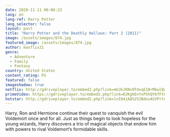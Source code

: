 ```yaml
---
date: 2020-11-11 00:08:23
lang: en
lang-ref: Harry Potter
lang_selector: false
layout: post
title: "Harry Potter and the Deathly Hallows: Part 2 (2011)"
image: /assets/images/874.jpg
featured_image: /assets/images/874.jpg
author: maxflix21
genre:
  - Adventure
  - Family
  - Fantasy
country: United States
content_rating: PG
featured: false
imageshadow: true
netflix: http://gdriveplayer.to/embed2.php?link=mUJkJKNvOTdxqE1BrMkwlQgbBrX%252FVd%252BMyWtd5jp%252Fa7wkmkO2uQ6eZK%252F1JbMPxiUyLaeZhtk%252BedtoVpCUgdSF4f8B%252FWu5BSXJm8t1osn6f1iuQWAN2PqfNqQqSdqmLcd2X9yBKqw%252Fn7Id5%252F8RmcEzCRYFa8NmK7n9ibpLnoNefHW%252BhR9ph6oCiQ%252F2HrDs1Tu8md1bmBhU9miL7ZTLo%252FaHwguJ6hmt8DPJhp9dFL%252BtQMAgyXA1BjR4xQsjcj0jFldpDQpwtJ5qb45A4ErWTxMsm5p8o81HTMbdz6SiNo80fzSMKWLsTnDndy8nYV1lRt%252Bas3xpI0J83FqaKj2nefGQHm
primeVideo: https://gdriveplayer.to/embed2.php?link=DJKghEnYxP5hQYbfFtCZPQhxI9jjceqq5faEmwlu%252FeDIB8Xn64LOvrhDxcD2lRp16mN3cWcPqCtyRa%252BPHHpVAABu2rI5JtG9TYlwZu0jqbpinngkRD%252FYvpsCUdTRa5c%252FzbjdLtmSbfqv8Tj3oOZQVAaEfu5fh97hVWsqviS15Z98PCWKFn2ZgbDh65CDMsGwE%253D&ns21=true&v=2&default_res=360
hotstar: http://gdriveplayer.to/embed2.php?link=lnI84jAQ%252BdovASVPrtdANQhxGbKrGdq%252FGlbuJ281cfOfl9NxbWqQo6yiny8oGNDW4eI7a7toO51yGBHcDnII71yvJAJqK2qgwf%252BMjR0PmRee4q%252FQx2gFQwJnnO5OecZYCrWSBmZ3qWPg%252FBYhjRcwL16sc%252BYDtFdHfdwZM4jm48PcfqytIJt7Ei3oq7sdyyiwW9UstQ5pBb2L3k4w9NpPVZ
---
```

Harry, Ron and Hermione continue their quest to vanquish the evil Voldemort once and for all. Just as things begin to look hopeless for the young wizards, Harry discovers a trio of magical objects that endow him with powers to rival Voldemort’s formidable skills.